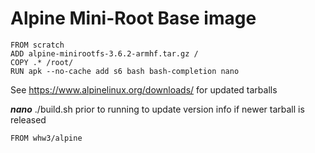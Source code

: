 # Alpine Mini-Root Base image
```
FROM scratch
ADD alpine-minirootfs-3.6.2-armhf.tar.gz /
COPY .* /root/
RUN apk --no-cache add s6 bash bash-completion nano
```

See https://www.alpinelinux.org/downloads/ for updated tarballs


***nano*** ./build.sh prior to running to update version info if newer tarball is released


```
FROM whw3/alpine
```

